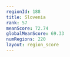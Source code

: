 ```yaml
---
regionId: 188
title: Slovenia
rank: 57
meanScore: 72.74
globalMeanScore: 69.33
numRegions: 220
layout: region_score
---
```

